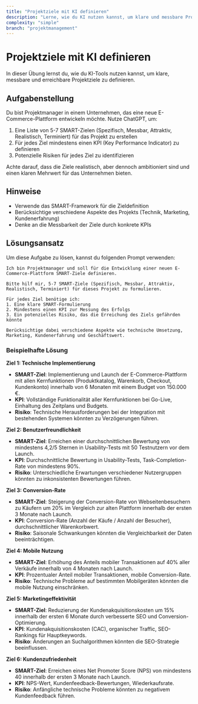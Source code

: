 ```yaml
---
title: "Projektziele mit KI definieren"
description: "Lerne, wie du KI nutzen kannst, um klare und messbare Projektziele zu definieren"
complexity: "simple"
branch: "projektmanagement"
---
```


# Projektziele mit KI definieren

In dieser Übung lernst du, wie du KI-Tools nutzen kannst, um klare, messbare und erreichbare Projektziele zu definieren.

## Aufgabenstellung

Du bist Projektmanager in einem Unternehmen, das eine neue E-Commerce-Plattform entwickeln möchte. Nutze ChatGPT, um:

1. Eine Liste von 5-7 SMART-Zielen (Spezifisch, Messbar, Attraktiv, Realistisch, Terminiert) für das Projekt zu erstellen
2. Für jedes Ziel mindestens einen KPI (Key Performance Indicator) zu definieren
3. Potenzielle Risiken für jedes Ziel zu identifizieren

Achte darauf, dass die Ziele realistisch, aber dennoch ambitioniert sind und einen klaren Mehrwert für das Unternehmen bieten.

## Hinweise

- Verwende das SMART-Framework für die Zieldefinition
- Berücksichtige verschiedene Aspekte des Projekts (Technik, Marketing, Kundenerfahrung)
- Denke an die Messbarkeit der Ziele durch konkrete KPIs

## Lösungsansatz

Um diese Aufgabe zu lösen, kannst du folgenden Prompt verwenden:

```
Ich bin Projektmanager und soll für die Entwicklung einer neuen E-Commerce-Plattform SMART-Ziele definieren. 

Bitte hilf mir, 5-7 SMART-Ziele (Spezifisch, Messbar, Attraktiv, Realistisch, Terminiert) für dieses Projekt zu formulieren. 

Für jedes Ziel benötige ich:
1. Eine klare SMART-Formulierung
2. Mindestens einen KPI zur Messung des Erfolgs
3. Ein potenzielles Risiko, das die Erreichung des Ziels gefährden könnte

Berücksichtige dabei verschiedene Aspekte wie technische Umsetzung, Marketing, Kundenerfahrung und Geschäftswert.
```

### Beispielhafte Lösung

**Ziel 1: Technische Implementierung**
- **SMART-Ziel**: Implementierung und Launch der E-Commerce-Plattform mit allen Kernfunktionen (Produktkatalog, Warenkorb, Checkout, Kundenkonto) innerhalb von 6 Monaten mit einem Budget von 150.000 €.
- **KPI**: Vollständige Funktionalität aller Kernfunktionen bei Go-Live, Einhaltung des Zeitplans und Budgets.
- **Risiko**: Technische Herausforderungen bei der Integration mit bestehenden Systemen könnten zu Verzögerungen führen.

**Ziel 2: Benutzerfreundlichkeit**
- **SMART-Ziel**: Erreichen einer durchschnittlichen Bewertung von mindestens 4,2/5 Sternen in Usability-Tests mit 50 Testnutzern vor dem Launch.
- **KPI**: Durchschnittliche Bewertung in Usability-Tests, Task-Completion-Rate von mindestens 90%.
- **Risiko**: Unterschiedliche Erwartungen verschiedener Nutzergruppen könnten zu inkonsistenten Bewertungen führen.

**Ziel 3: Conversion-Rate**
- **SMART-Ziel**: Steigerung der Conversion-Rate von Webseitenbesuchern zu Käufern um 20% im Vergleich zur alten Plattform innerhalb der ersten 3 Monate nach Launch.
- **KPI**: Conversion-Rate (Anzahl der Käufe / Anzahl der Besucher), durchschnittlicher Warenkorbwert.
- **Risiko**: Saisonale Schwankungen könnten die Vergleichbarkeit der Daten beeinträchtigen.

**Ziel 4: Mobile Nutzung**
- **SMART-Ziel**: Erhöhung des Anteils mobiler Transaktionen auf 40% aller Verkäufe innerhalb von 4 Monaten nach Launch.
- **KPI**: Prozentualer Anteil mobiler Transaktionen, mobile Conversion-Rate.
- **Risiko**: Technische Probleme auf bestimmten Mobilgeräten könnten die mobile Nutzung einschränken.

**Ziel 5: Marketingeffektivität**
- **SMART-Ziel**: Reduzierung der Kundenakquisitionskosten um 15% innerhalb der ersten 6 Monate durch verbesserte SEO und Conversion-Optimierung.
- **KPI**: Kundenakquisitionskosten (CAC), organischer Traffic, SEO-Rankings für Hauptkeywords.
- **Risiko**: Änderungen an Suchalgorithmen könnten die SEO-Strategie beeinflussen.

**Ziel 6: Kundenzufriedenheit**
- **SMART-Ziel**: Erreichen eines Net Promoter Score (NPS) von mindestens 40 innerhalb der ersten 3 Monate nach Launch.
- **KPI**: NPS-Wert, Kundenfeedback-Bewertungen, Wiederkaufsrate.
- **Risiko**: Anfängliche technische Probleme könnten zu negativem Kundenfeedback führen.
